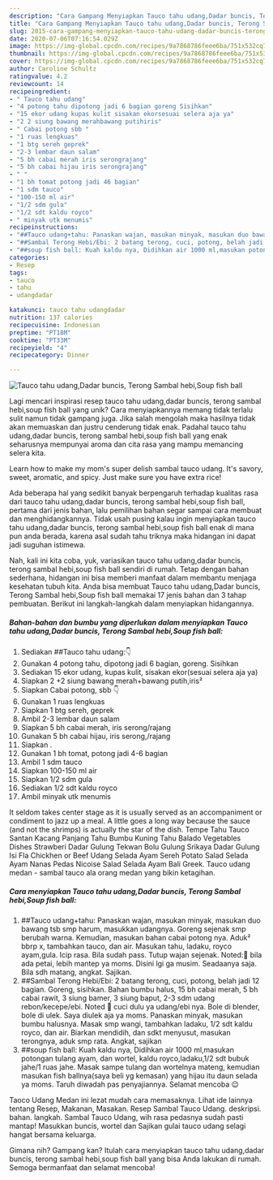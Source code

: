 ```yaml
---
description: "Cara Gampang Menyiapkan Tauco tahu udang,Dadar buncis, Terong Sambal hebi,Soup fish ball yang Bisa Manjain Lidah"
title: "Cara Gampang Menyiapkan Tauco tahu udang,Dadar buncis, Terong Sambal hebi,Soup fish ball yang Bisa Manjain Lidah"
slug: 2015-cara-gampang-menyiapkan-tauco-tahu-udang-dadar-buncis-terong-sambal-hebi-soup-fish-ball-yang-bisa-manjain-lidah
date: 2020-07-06T07:16:54.029Z
image: https://img-global.cpcdn.com/recipes/9a7868786feee6ba/751x532cq70/tauco-tahu-udangdadar-buncis-terong-sambal-hebisoup-fish-ball-foto-resep-utama.jpg
thumbnail: https://img-global.cpcdn.com/recipes/9a7868786feee6ba/751x532cq70/tauco-tahu-udangdadar-buncis-terong-sambal-hebisoup-fish-ball-foto-resep-utama.jpg
cover: https://img-global.cpcdn.com/recipes/9a7868786feee6ba/751x532cq70/tauco-tahu-udangdadar-buncis-terong-sambal-hebisoup-fish-ball-foto-resep-utama.jpg
author: Caroline Schultz
ratingvalue: 4.2
reviewcount: 14
recipeingredient:
- " Tauco tahu udang"
- "4 potong tahu dipotong jadi 6 bagian goreng Sisihkan"
- "15 ekor udang kupas kulit sisakan ekorsesuai selera aja ya"
- "2 2 siung bawang merahbawang putihiris"
- " Cabai potong sbb "
- "1 ruas lengkuas"
- "1 btg sereh geprek"
- "2-3 lembar daun salam"
- "5 bh cabai merah iris serongrajang"
- "5 bh cabai hijau iris serongrajang"
- " "
- "1 bh tomat potong jadi 46 bagian"
- "1 sdm tauco"
- "100-150 ml air"
- "1/2 sdm gula"
- "1/2 sdt kaldu royco"
- " minyak utk menumis"
recipeinstructions:
- "##Tauco udang+tahu: Panaskan wajan, masukan minyak, masukan duo bawang tsb smp harum, masukkan udangnya. Goreng sejenak smp berubah warna. Kemudian, masukan bahan cabai potong nya. Aduk² bbrp x, tambahkan tauco, dan air. Masukan tahu, ladaku, royco ayam,gula. Icip rasa. Bila sudah pass. Tutup wajan sejenak. Noted:📌 bila ada petai, lebih mantep ya moms. Disini lgi ga musim. Seadaanya saja. Bila sdh matang, angkat. Sajikan."
- "##Sambal Terong Hebi/Ebi: 2 batang terong, cuci, potong, belah jadi 12 bagian. Goreng, sisihkan. Bahan bumbu halus, 15 bh cabai merah, 5 bh cabai rawit, 3 siung bamer, 3 siung baput, 2-3 sdm udang rebon/kecepe/ebi. Noted 📌 cuci dulu ya udang/ebi nya. Bole di blender, bole di ulek. Saya diulek aja ya moms. Panaskan minyak, masukan bumbu halusnya. Masak smp wangi, tambahkan ladaku, 1/2 sdt kaldu royco, dan air. Biarkan mendidih, dan sdkt menyusut, masukan terongnya, aduk smp rata. Angkat, sajikan"
- "##soup fish ball: Kuah kaldu nya, Didihkan air 1000 ml,masukan potongan tulang ayam, dan wortel, kaldu royco,ladaku,1/2 sdt bubuk jahe/1 ruas jahe. Masak sampe tulang dan wortelnya mateng, kemudian masukan fish ballnya(saya beli yg kemasan) yang hijau itu daun selada ya moms. Taruh diwadah pas penyajiannya. Selamat mencoba 😉"
categories:
- Resep
tags:
- tauco
- tahu
- udangdadar

katakunci: tauco tahu udangdadar 
nutrition: 137 calories
recipecuisine: Indonesian
preptime: "PT18M"
cooktime: "PT33M"
recipeyield: "4"
recipecategory: Dinner

---
```



![Tauco tahu udang,Dadar buncis, Terong Sambal hebi,Soup fish ball](https://img-global.cpcdn.com/recipes/9a7868786feee6ba/751x532cq70/tauco-tahu-udangdadar-buncis-terong-sambal-hebisoup-fish-ball-foto-resep-utama.jpg)

Lagi mencari inspirasi resep tauco tahu udang,dadar buncis, terong sambal hebi,soup fish ball yang unik? Cara menyiapkannya memang tidak terlalu sulit namun tidak gampang juga. Jika salah mengolah maka hasilnya tidak akan memuaskan dan justru cenderung tidak enak. Padahal tauco tahu udang,dadar buncis, terong sambal hebi,soup fish ball yang enak seharusnya mempunyai aroma dan cita rasa yang mampu memancing selera kita.

Learn how to make my mom&#39;s super delish sambal tauco udang. It&#39;s savory, sweet, aromatic, and spicy. Just make sure you have extra rice!

Ada beberapa hal yang sedikit banyak berpengaruh terhadap kualitas rasa dari tauco tahu udang,dadar buncis, terong sambal hebi,soup fish ball, pertama dari jenis bahan, lalu pemilihan bahan segar sampai cara membuat dan menghidangkannya. Tidak usah pusing kalau ingin menyiapkan tauco tahu udang,dadar buncis, terong sambal hebi,soup fish ball enak di mana pun anda berada, karena asal sudah tahu triknya maka hidangan ini dapat jadi suguhan istimewa.


Nah, kali ini kita coba, yuk, variasikan tauco tahu udang,dadar buncis, terong sambal hebi,soup fish ball sendiri di rumah. Tetap dengan bahan sederhana, hidangan ini bisa memberi manfaat dalam membantu menjaga kesehatan tubuh kita. Anda bisa membuat Tauco tahu udang,Dadar buncis, Terong Sambal hebi,Soup fish ball memakai 17 jenis bahan dan 3 tahap pembuatan. Berikut ini langkah-langkah dalam menyiapkan hidangannya.

<!--inarticleads1-->

##### Bahan-bahan dan bumbu yang diperlukan dalam menyiapkan Tauco tahu udang,Dadar buncis, Terong Sambal hebi,Soup fish ball:

1. Sediakan  ##Tauco tahu udang:👇
1. Gunakan 4 potong tahu, dipotong jadi 6 bagian, goreng. Sisihkan
1. Sediakan 15 ekor udang, kupas kulit, sisakan ekor(sesuai selera aja ya)
1. Siapkan 2 +2 siung bawang merah+bawang putih,iris²
1. Siapkan  Cabai potong, sbb 👇
1. Gunakan 1 ruas lengkuas
1. Siapkan 1 btg sereh, geprek
1. Ambil 2-3 lembar daun salam
1. Siapkan 5 bh cabai merah, iris serong/rajang
1. Gunakan 5 bh cabai hijau, iris serong,/rajang
1. Siapkan  .
1. Gunakan 1 bh tomat, potong jadi 4-6 bagian
1. Ambil 1 sdm tauco
1. Siapkan 100-150 ml air
1. Siapkan 1/2 sdm gula
1. Sediakan 1/2 sdt kaldu royco
1. Ambil  minyak utk menumis


It seldom takes center stage as it is usually served as an accompaniment or condiment to jazz up a meal. A little goes a long way because the sauce (and not the shrimps) is actually the star of the dish. Tempe Tahu Tauco Santan Kacang Panjang Tahu Bumbu Kuning Tahu Balado Vegetables Dishes Strawberi Dadar Gulung Tekwan Bolu Gulung Srikaya Dadar Gulung Isi Fla Chickhen or Beef Udang Selada Ayam Sereh Potato Salad Selada Ayam Nanas Pedas Nicoise Salad Selada Ayam Bali Greek. Tauco udang medan - sambal tauco ala orang medan yang bikin ketagihan. 

<!--inarticleads2-->

##### Cara menyiapkan Tauco tahu udang,Dadar buncis, Terong Sambal hebi,Soup fish ball:

1. ##Tauco udang+tahu: Panaskan wajan, masukan minyak, masukan duo bawang tsb smp harum, masukkan udangnya. Goreng sejenak smp berubah warna. Kemudian, masukan bahan cabai potong nya. Aduk² bbrp x, tambahkan tauco, dan air. Masukan tahu, ladaku, royco ayam,gula. Icip rasa. Bila sudah pass. Tutup wajan sejenak. Noted:📌 bila ada petai, lebih mantep ya moms. Disini lgi ga musim. Seadaanya saja. Bila sdh matang, angkat. Sajikan.
1. ##Sambal Terong Hebi/Ebi: 2 batang terong, cuci, potong, belah jadi 12 bagian. Goreng, sisihkan. Bahan bumbu halus, 15 bh cabai merah, 5 bh cabai rawit, 3 siung bamer, 3 siung baput, 2-3 sdm udang rebon/kecepe/ebi. Noted 📌 cuci dulu ya udang/ebi nya. Bole di blender, bole di ulek. Saya diulek aja ya moms. Panaskan minyak, masukan bumbu halusnya. Masak smp wangi, tambahkan ladaku, 1/2 sdt kaldu royco, dan air. Biarkan mendidih, dan sdkt menyusut, masukan terongnya, aduk smp rata. Angkat, sajikan
1. ##soup fish ball: Kuah kaldu nya, Didihkan air 1000 ml,masukan potongan tulang ayam, dan wortel, kaldu royco,ladaku,1/2 sdt bubuk jahe/1 ruas jahe. Masak sampe tulang dan wortelnya mateng, kemudian masukan fish ballnya(saya beli yg kemasan) yang hijau itu daun selada ya moms. Taruh diwadah pas penyajiannya. Selamat mencoba 😉


Taoco Udang Medan ini lezat mudah cara memasaknya. Lihat ide lainnya tentang Resep, Makanan, Masakan. Resep Sambal Tauco Udang. deskripsi. bahan. langkah. Sambal Tauco Udang, wih rasa pedasnya sudah pasti mantap! Masukkan buncis, wortel dan Sajikan gulai tauco udang selagi hangat bersama keluarga. 

Gimana nih? Gampang kan? Itulah cara menyiapkan tauco tahu udang,dadar buncis, terong sambal hebi,soup fish ball yang bisa Anda lakukan di rumah. Semoga bermanfaat dan selamat mencoba!
